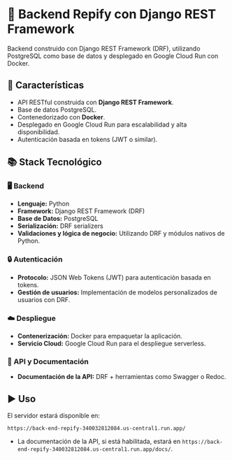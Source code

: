 
# 🐍 Backend Repify con Django REST Framework

Backend construido con Django REST Framework (DRF), utilizando PostgreSQL como base de datos y desplegado en Google Cloud Run con Docker.

## 🚀 Características

- API RESTful construida con **Django REST Framework**.
- Base de datos PostgreSQL.
- Contenedorizado con **Docker**.
- Desplegado en Google Cloud Run para escalabilidad y alta disponibilidad.
- Autenticación basada en tokens (JWT o similar).

## 📚 Stack Tecnológico

### 🖥️ Backend
- **Lenguaje:** Python
- **Framework:** Django REST Framework (DRF)
- **Base de Datos:** PostgreSQL
- **Serialización:** DRF serializers
- **Validaciones y lógica de negocio:** Utilizando DRF y módulos nativos de Python.

### 🔒 Autenticación
- **Protocolo:** JSON Web Tokens (JWT) para autenticación basada en tokens.
- **Gestión de usuarios:** Implementación de modelos personalizados de usuarios con DRF.

### ☁️ Despliegue
- **Contenerización:** Docker para empaquetar la aplicación.
- **Servicio Cloud:** Google Cloud Run para el despliegue serverless.

### 🧩 API y Documentación
- **Documentación de la API:** DRF + herramientas como Swagger o Redoc.


## ▶️ Uso

El servidor estará disponible en:

```
https://back-end-repify-340032812084.us-central1.run.app/
```

- La documentación de la API, si está habilitada, estará en `https://back-end-repify-340032812084.us-central1.run.app/docs/`.



